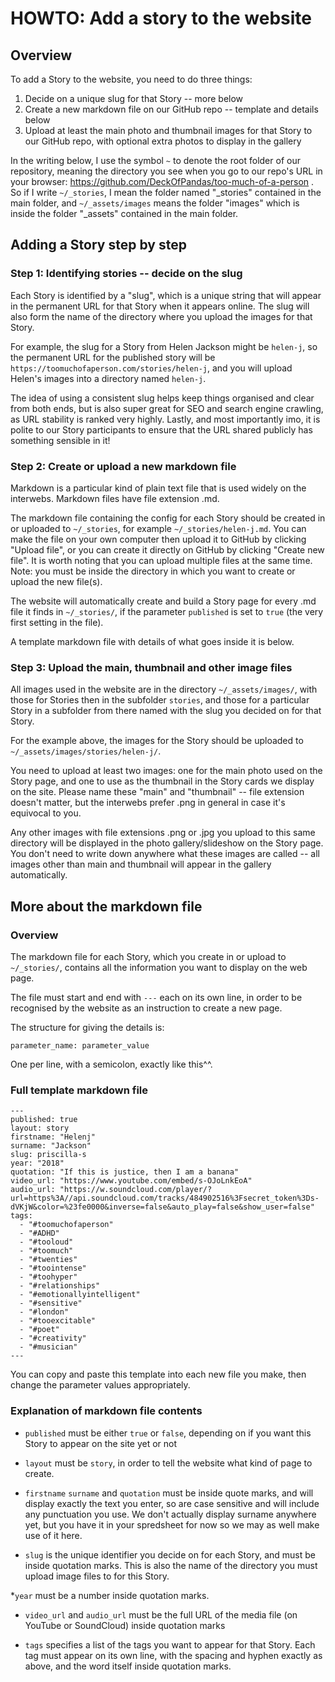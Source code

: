 # HOWTO: Add a story to the website

## Overview

To add a Story to the website, you need to do three things:
 1. Decide on a unique slug for that Story -- more below
 1. Create a new markdown file on our GitHub repo -- template and details below
 1. Upload at least the main photo and thumbnail images for that Story to our GitHub repo, with optional extra photos to display in the gallery

In the writing below, I use the symbol `~` to denote the root folder of our repository, meaning the directory you see when you go to our repo's URL in your browser: https://github.com/DeckOfPandas/too-much-of-a-person . So if I write `~/_stories`, I mean the folder named "_stories" contained in the main folder, and `~/_assets/images` means the folder "images" which is inside the folder "_assets" contained in the main folder.

## Adding a Story step by step
### Step 1: Identifying stories -- decide on the slug

Each Story is identified by a "slug", which is a unique string that will appear in the permanent URL for that Story when it appears online. The slug will also form the name of the directory where you upload the images for that Story.

For example, the slug for a Story from Helen Jackson might be `helen-j`, so the permanent URL for the published story will be `https://toomuchofaperson.com/stories/helen-j`, and you will upload Helen's images into a directory named `helen-j`.

The idea of using a consistent slug helps keep things organised and clear from both ends, but is also super great for SEO and search engine crawling, as URL stability is ranked very highly. Lastly, and most importantly imo, it is polite to our Story participants to ensure that the URL shared publicly has something sensible in it!

### Step 2: Create or upload a new markdown file

Markdown is a particular kind of plain text file that is used widely on the interwebs. Markdown files have file extension .md.

The markdown file containing the config for each Story should be created in or uploaded to `~/_stories`, for example `~/_stories/helen-j.md`. You can make the file on your own computer then upload it to GitHub by clicking "Upload file", or you can create it directly on GitHub by clicking "Create new file". It is worth noting that you can upload multiple files at the same time. Note: you must be inside the directory in which you want to create or upload the new file(s).

The website will automatically create and build a Story page for every .md file it finds in `~/_stories/`, if the parameter `published` is set to `true` (the very first setting in the file).

A template markdown file with details of what goes inside it is below.

### Step 3: Upload the main, thumbnail and other image files

All images used in the website are in the directory `~/_assets/images/`, with those for Stories then in the subfolder `stories`, and those for a particular Story in a subfolder from there named with the slug you decided on for that Story.

For the example above, the images for the Story should be uploaded to `~/_assets/images/stories/helen-j/`. 

You need to upload at least two images: one for the main photo used on the Story page, and one to use as the thumbnail in the Story cards we display on the site. Please name these "main" and "thumbnail" -- file extension doesn't matter, but the interwebs prefer .png in general in case it's equivocal to you.

Any other images with file extensions .png or .jpg you upload to this same directory will be displayed in the photo gallery/slideshow on the Story page. You don't need to write down anywhere what these images are called -- all images other than main and thumbnail will appear in the gallery automatically.


## More about the markdown file

### Overview

The markdown file for each Story, which you create in or upload to `~/_stories/`, contains all the information you want to display on the web page.

The file must start and end with `---` each on its own line, in order to be recognised by the website as an instruction to create a new page.

The structure for giving the details is:
```
parameter_name: parameter_value
```
One per line, with a semicolon, exactly like this^^. 

### Full template markdown file 

```
---
published: true
layout: story
firstname: "Helenj"
surname: "Jackson"
slug: priscilla-s
year: "2018"
quotation: "If this is justice, then I am a banana"
video_url: "https://www.youtube.com/embed/s-OJoLnkEoA"
audio_url: "https://w.soundcloud.com/player/?url=https%3A//api.soundcloud.com/tracks/484902516%3Fsecret_token%3Ds-dVKjW&color=%23fe0000&inverse=false&auto_play=false&show_user=false"
tags:
  - "#toomuchofaperson"
  - "#ADHD"
  - "#tooloud"
  - "#toomuch"
  - "#twenties"
  - "#toointense"
  - "#toohyper"
  - "#relationships"
  - "#emotionallyintelligent"
  - "#sensitive"
  - "#london" 
  - "#tooexcitable"
  - "#poet"
  - "#creativity" 
  - "#musician"
---
```

You can copy and paste this template into each new file you make, then change the parameter values appropriately.

### Explanation of markdown file contents

* `published`  must be either `true` or `false`, depending on if you want this Story to appear on the site yet or not

* `layout` must be `story`, in order to tell the website what kind of page to create.

* `firstname` `surname` and `quotation` must be inside quote marks, and will display exactly the text you enter, so are case sensitive and will include any punctuation you use. We don't actually display surname anywhere yet, but you have it in your spredsheet for now so we may as well make use of it here.

* `slug` is the unique identifier you decide on for each Story, and must be inside quotation marks. This is also the name of the directory you must upload image files to for this Story.

*`year` must be a number inside quotation marks.

* `video_url` and `audio_url` must be the full URL of the media file (on YouTube or SoundCloud) inside quotation marks

* `tags` specifies a list of the tags you want to appear for that Story. Each tag must appear on its own line, with the spacing and hyphen exactly as above, and the word itself inside quotation marks.


